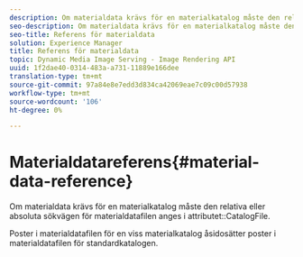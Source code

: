 ```yaml
---
description: Om materialdata krävs för en materialkatalog måste den relativa eller absoluta sökvägen till materialdatafilen anges i attributet CatalogFile.
seo-description: Om materialdata krävs för en materialkatalog måste den relativa eller absoluta sökvägen till materialdatafilen anges i attributet CatalogFile.
seo-title: Referens för materialdata
solution: Experience Manager
title: Referens för materialdata
topic: Dynamic Media Image Serving - Image Rendering API
uuid: 1f2dae40-0314-483a-a731-11889e166dee
translation-type: tm+mt
source-git-commit: 97a84e8e7edd3d834ca42069eae7c09c00d57938
workflow-type: tm+mt
source-wordcount: '106'
ht-degree: 0%

---
```



# Materialdatareferens{#material-data-reference}

Om materialdata krävs för en materialkatalog måste den relativa eller absoluta sökvägen för materialdatafilen anges i attributet::CatalogFile.

Poster i materialdatafilen för en viss materialkatalog åsidosätter poster i materialdatafilen för standardkatalogen.
